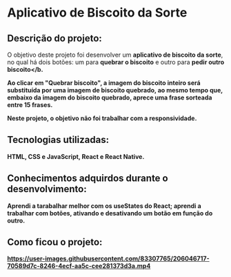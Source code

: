 # Aplicativo de Biscoito da Sorte

## Descrição do projeto:
O objetivo deste projeto foi desenvolver um <b>aplicativo de biscoito da sorte</b>, no qual há dois botões: um para <b>quebrar o biscoito</b> e outro para <b>pedir outro biscoito</b.

Ao clicar em "Quebrar biscoito", a imagem do biscoito inteiro será substituída por uma imagem de biscoito quebrado, ao mesmo tempo que, embaixo da imagem do biscoito quebrado, aprece uma frase sorteada entre 15 frases.

Neste projeto, o objetivo não foi trabalhar com a responsividade.

## Tecnologias utilizadas:
HTML, CSS e JavaScript, React e React Native.

## Conhecimentos adquirdos durante o desenvolvimento:
Aprendi a tarabalhar melhor com os <b>useStates</b> do React; aprendi a trabalhar com botões, ativando e desativando um botão em função do outro.

## Como ficou o projeto:
https://user-images.githubusercontent.com/83307765/206046717-70589d7c-8246-4ecf-aa5c-cee281373d3a.mp4

